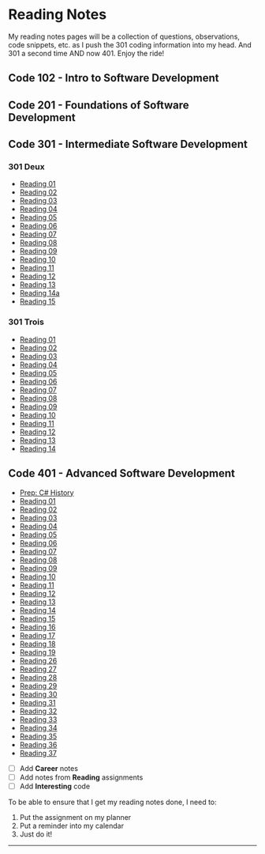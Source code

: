
# Reading Notes
My reading notes pages will be a collection of questions, observations, code snippets, etc. as I push the 301 coding information into my head.  And 301 a second time AND now 401.  Enjoy the ride!

## Code 102 - Intro to Software Development
## Code 201 - Foundations of Software Development
## Code 301 - Intermediate Software Development
### 301 Deux
- [Reading 01](rl1.md)
- [Reading 02](rl2.md)
- [Reading 03](rl3.md)
- [Reading 04](rl4.md)
- [Reading 05](rl5.md)
- [Reading 06](rl6.md)
- [Reading 07](rl7.md)
- [Reading 08](rl8.md)
- [Reading 09](rl9.md)
- [Reading 10](rl10.md)
- [Reading 11](rl11.md)
- [Reading 12](rl12.md)
- [Reading 13](rl13.md)
- [Reading 14a](rl14a.md)
- [Reading 15](rl15.md)

### 301 Trois
- [Reading 01](1rl.md)
- [Reading 02](2rl.md)
- [Reading 03](3rl.md)
- [Reading 04](4rl.md)
- [Reading 05](5rl.md)
- [Reading 06](6rl.md)
- [Reading 07](7rl.md)
- [Reading 08](8rl.md)
- [Reading 09](9rl.md)
- [Reading 10](10rl.md)
- [Reading 11](11rl.md)
- [Reading 12](12rl.md)
- [Reading 13](13rl.md)
- [Reading 14](14rl.md)


## Code 401 - Advanced Software Development
- [Prep:  C# History](401_preWorkrl.md)
- [Reading 01](401_01rl.md)
- [Reading 02](401_02rl.md)
- [Reading 03](401_03rl.md)
- [Reading 04](401_04rl.md)
- [Reading 05](401_05rl.md)
- [Reading 06](401_06rl.md)
- [Reading 07](401_07rl.md)
- [Reading 08](401_08rl.md)
- [Reading 09](401_09rl.md)
- [Reading 10](401_10rl.md)
- [Reading 11](401_11rl.md)
- [Reading 12](401_12rl.md)
- [Reading 13](401_13rl.md)
- [Reading 14](401_14rl.md)
- [Reading 15](401_15rl.md)
- [Reading 16](401_16rl.md)
- [Reading 17](401_17rl.md)
- [Reading 18](401_18rl.md)
- [Reading 19](401_19rl.md)
- [Reading 26](401_26rl.md)
- [Reading 27](401_27rl.md)
- [Reading 28](401_28rl.md)
- [Reading 29](401_29rl.md)
- [Reading 30](401_30rl.md)
- [Reading 31](401_31rl.md)
- [Reading 32](401_32rl.md)
- [Reading 33](401_33rl.md)
- [Reading 34](401_34rl.md)
- [Reading 35](401_35rl.md)
- [Reading 36](401_36rl.md)
- [Reading 37](401_37rl.md)

- [ ] Add **Career** notes
- [ ] Add notes from **Reading** assignments
- [ ] Add **Interesting** code

To be able to ensure that I get my reading notes done, I need to:
1.  Put the assignment on my planner
2.  Put a reminder into my calendar
3.  Just do it!

---

